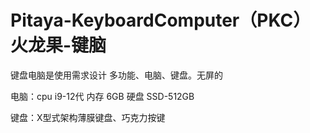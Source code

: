 # Pitaya-KeyboardComputer（PKC）火龙果-键脑

键盘电脑是使用需求设计 多功能、电脑、键盘。无屏的

电脑：cpu  i9-12代 内存 6GB 硬盘 SSD-512GB

键盘：X型式架构薄膜键盘、巧克力按键
